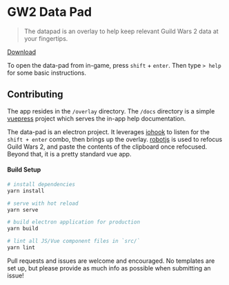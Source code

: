 # GW2 Data Pad

> The datapad is an overlay to help keep relevant Guild Wars 2 data at your fingertips.

[Download](./overlay/build/gw2-data-pad.exe)

To open the data-pad from in-game, press `shift` + `enter`. Then type `> help` for some basic instructions.

## Contributing

The app resides in the `/overlay` directory. The `/docs` directory is a simple [vuepress](https://vuepress.vuejs.org/) project which serves the in-app help documentation.

The data-pad is an electron project. It leverages [iohook](https://github.com/wilix-team/iohook) to listen for the `shift + enter` combo, then brings up the overlay. [robotjs](https://github.com/octalmage/robotjs) is used to refocus Guild Wars 2, and paste the contents of the clipboard once refocused. Beyond that, it is a pretty standard vue app.

#### Build Setup

``` bash
# install dependencies
yarn install

# serve with hot reload
yarn serve

# build electron application for production
yarn build

# lint all JS/Vue component files in `src/`
yarn lint
```

Pull requests and issues are welcome and encouraged. No templates are set up, but please provide as much info as possible when submitting an issue!